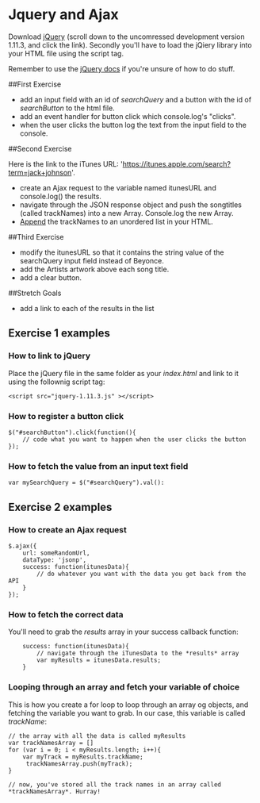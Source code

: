 # Jquery and Ajax

Download [jQuery](http://code.jquery.com/jquery-1.11.3.js) (scroll down to the uncomressed development version 1.11.3, and click the link). Secondly you'll have to load the jQiery library into your HTML file using the script tag.  

Remember to use the [jQuery docs](https://jquery.com/) if you're unsure of how to do stuff.

##First Exercise
* add an input field with an id of *searchQuery* and a button with the id of *searchButton* to the html file.
* add an event handler for button click which console.log's "clicks".
* when the user clicks the button log the text from the input field to the console.

##Second Exercise

Here is the link to the iTunes URL: 'https://itunes.apple.com/search?term=jack+johnson'.

* create an Ajax request to the variable named itunesURL and console.log() the results.
* navigate through the JSON response object and push the songtitles (called trackNames) into a new Array. Console.log the new Array.
* [Append](http://api.jquery.com/append/) the trackNames to an unordered list in your HTML. 

##Third Exercise
* modify the itunesURL so that it contains the string value of the searchQuery input field instead of Beyonce.
* add the Artists artwork above each song title.
* add a clear button.

##Stretch Goals

* add a link to each of the results in the list


## Exercise 1 examples

### How to link to jQuery

Place the jQuery file in the same folder as your *index.html* and link to it using the follownig script tag:

	<script src="jquery-1.11.3.js" ></script>

### How to register a button click

	$("#searchButton").click(function(){
		// code what you want to happen when the user clicks the button
	});

### How to fetch the value from an input text field

	var mySearchQuery = $("#searchQuery").val():

## Exercise 2 examples

### How to create an Ajax request

	$.ajax({
		url: someRandomUrl,
		dataType: 'jsonp',
		success: function(itunesData){
			// do whatever you want with the data you get back from the API
		} 
	});

### How to fetch the correct data

You'll need to grab the *results* array in your success callback function:

		success: function(itunesData){
			// navigate through the iTunesData to the *results* array
			var myResults = itunesData.results;
		} 

### Looping through an array and fetch your variable of choice

This is how you create a for loop to loop through an array og objects, and fetching the variable you want to grab. In our case, this variable is called *trackName*:

	// the array with all the data is called myResults
	var trackNamesArray = []
	for (var i = 0; i < myResults.length; i++){
		var myTrack = myResults.trackName;
		 trackNamesArray.push(myTrack);
	}

	// now, you've stored all the track names in an array called *trackNamesArray*. Hurray!



